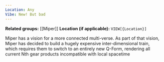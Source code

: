 ```yaml
---
Location: Any
Vibe: New! But bad
---
```

**Related groups:** [[Miper]]
**Location (if applicable):** `VIEW[{Location}]`

Miper has a vision for a more connected multi-verse. As part of that vision, Miper has decided to build a hugely expensive inter-dimensional train, which requires them to switch to an entirely new Q-Form, rendering all current Nth gear products incompatible with local spacetime